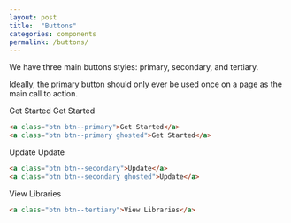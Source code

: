 ```yaml
---
layout: post
title:  "Buttons"
categories: components
permalink: /buttons/
---
```


We have three main buttons styles: primary, secondary, and tertiary.

Ideally, the primary button should only ever be used once on a page as the main call to action.
<div class="pattern">
  <a class="btn btn--primary">Get Started</a>
  <a class="btn btn--primary ghosted">Get Started</a>
</div>

``` html
<a class="btn btn--primary">Get Started</a>
<a class="btn btn--primary ghosted">Get Started</a>
```

<div class="pattern pattern--dark">
  <a class="btn btn--secondary">Update</a>
  <a class="btn btn--secondary ghosted">Update</a>
</div>

``` html
<a class="btn btn--secondary">Update</a>
<a class="btn btn--secondary ghosted">Update</a>
```

<div class="pattern pattern--dark">
  <a class="btn btn--tertiary">View Libraries</a>
</div>

``` html
<a class="btn btn--tertiary">View Libraries</a>
```